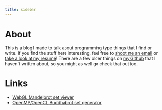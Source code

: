 ```yaml
---
title: sidebar
---
```


About
=====

This is a blog I made to talk about programming type things that I find or write. If you find the stuff here interesting, feel free to [shoot me an email](smwalto2@illinois.edu) or [take a look at my resumé](/assets/resume.pdf)! There are a few older things on [my Github](https://github.com/shawnwalton) that I haven't written about, so you might as well go check that out too.

Links
=====
* [WebGL Mandelbrot set viewer](https://shawnwalton.github.io/WGL-fractal/)
* [OpenMP/OpenCL Buddhabrot set generator](https://github.com/shawnwalton/Pbrot/)